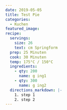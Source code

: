 ```yaml
---
date: 2019-05-05
title: Test Pie
categories:
  - Kuchen
featured_image:
recipe:
  servings:
    size: 26
    text: cm Springform
  prep: 25 Minuten
  cook: 30 Minuten
  temp: 175°C / 150°C
  ingredients:
    - qty: 200
      name: g ing1
    - qty: 300
      name: g ing2
  directions_markdown: |-
    1. step 1
    2. step 2
---
```

